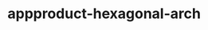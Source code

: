    # appproduct-hexagonal-arch                 
            
         
                 
           
          
             
               
      
      
  
 
